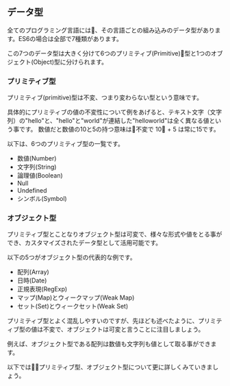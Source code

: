 ## データ型

全てのプログラミング言語には、その言語ごとの組み込みのデータ型があります。ES6の場合は全部で7種類があります。

この7つのデータ型は大きく分けて6つのプリミティブ(Primitive)型と1つのオブジェクト(Object)型に分けられます。

### プリミティブ型

プリミティブ(primitive)型は不変、つまり変わらない型という意味です。

具体的にプリミティブの値の不変性について例をあげると、テキスト文字（文字列）の"hello"と、"hello"と"world"が連結した"helloworld"は全く異なる値という事です。
数値だと数値の10と5の持つ意味は不変で 10 + 5 は常に15です。

以下は、6つのプリミティブ型の一覧です。

- 数値(Number)
- 文字列(String)
- 論理値(Boolean)
- Null
- Undefined
- シンボル(Symbol)

### オブジェクト型

プリミティブ型とことなりオブジェクト型は可変で、様々な形式や値をとる事ができ、カスタマイズされたデータ型として活用可能です。

以下の5つがオブジェクト型の代表的な例です。

- 配列(Array)
- 日時(Date)
- 正規表現(RegExp)
- マップ(Map)とウィークマップ(Weak Map)
- セット(Set)とウィークセット(Weak Set)

プリミティブ型とよく混乱しやすいのですが、先ほども述べたように、プリミティブ型の値は不変で、オブジェクトは可変と言うことに注目しましょう。

例えば、オブジェクト型である配列は数値も文字列も値として取る事ができます。

以下ではプリミティブ型、オブジェクト型について更に詳しくみていきましょう。